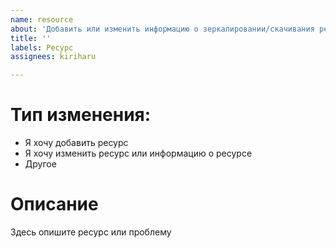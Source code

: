 ```yaml
---
name: resource
about: 'Добавить или изменить информацию о зеркалировании/скачивания ресурса '
title: ''
labels: Ресурс
assignees: kiriharu

---
```


# Тип изменения:
- Я хочу добавить ресурс  
- Я хочу изменить ресурс или информацию о ресурсе
- Другое

# Описание
Здесь опишите ресурс или проблему
